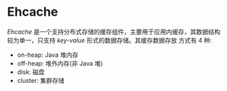 # Ehcache
*Ehcache* 是一个支持分布式存储的缓存组件，主要用于应用内缓存，其数据结构较为单一，只支持 *key-value* 形式的数据存储。其缓存数据存放
方式有 4 种:

* on-heap: Java 堆内存
* off-heap: 堆外内存(非 Java 堆)
* disk: 磁盘
* cluster: 集群存储